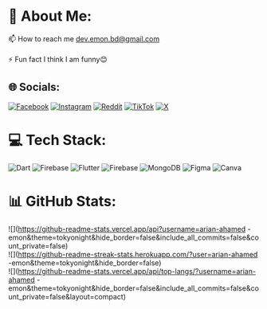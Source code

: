 # 💫 About Me:
📫 How to reach me dev.emon.bd@gmail.com<br><br>⚡ Fun fact I think I am funny😊


## 🌐 Socials:
[![Facebook](https://img.shields.io/badge/Facebook-%231877F2.svg?logo=Facebook&logoColor=white)](https://facebook.com/arianahamedemon1) [![Instagram](https://img.shields.io/badge/Instagram-%23E4405F.svg?logo=Instagram&logoColor=white)](https://instagram.com/arianahamedemon1) [![Reddit](https://img.shields.io/badge/Reddit-%23FF4500.svg?logo=Reddit&logoColor=white)](https://reddit.com/user/Clear-Standard291) [![TikTok](https://img.shields.io/badge/TikTok-%23000000.svg?logo=TikTok&logoColor=white)](https://tiktok.com/@arianahamedemon09) [![X](https://img.shields.io/badge/X-black.svg?logo=X&logoColor=white)](https://x.com/Arian_Emon01) 

# 💻 Tech Stack:
![Dart](https://img.shields.io/badge/dart-%230175C2.svg?style=for-the-badge&logo=dart&logoColor=white) ![Firebase](https://img.shields.io/badge/firebase-%23039BE5.svg?style=for-the-badge&logo=firebase) ![Flutter](https://img.shields.io/badge/Flutter-%2302569B.svg?style=for-the-badge&logo=Flutter&logoColor=white) ![Firebase](https://img.shields.io/badge/firebase-a08021?style=for-the-badge&logo=firebase&logoColor=ffcd34) ![MongoDB](https://img.shields.io/badge/MongoDB-%234ea94b.svg?style=for-the-badge&logo=mongodb&logoColor=white) ![Figma](https://img.shields.io/badge/figma-%23F24E1E.svg?style=for-the-badge&logo=figma&logoColor=white) ![Canva](https://img.shields.io/badge/Canva-%2300C4CC.svg?style=for-the-badge&logo=Canva&logoColor=white)
# 📊 GitHub Stats:
![](https://github-readme-stats.vercel.app/api?username=arian-ahamed -emon&theme=tokyonight&hide_border=false&include_all_commits=false&count_private=false)<br/>
![](https://github-readme-streak-stats.herokuapp.com/?user=arian-ahamed -emon&theme=tokyonight&hide_border=false)<br/>
![](https://github-readme-stats.vercel.app/api/top-langs/?username=arian-ahamed -emon&theme=tokyonight&hide_border=false&include_all_commits=false&count_private=false&layout=compact)

<!-- Proudly created with GPRM ( https://gprm.itsvg.in ) -->
